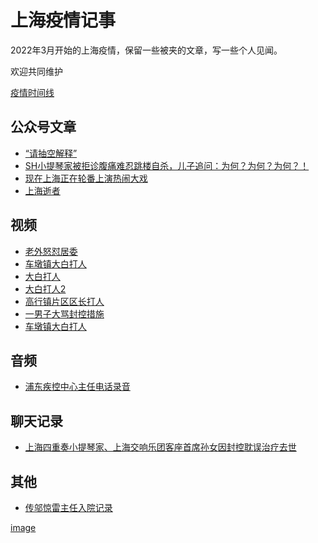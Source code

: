 # 上海疫情记事

2022年3月开始的上海疫情，保留一些被夹的文章，写一些个人见闻。

欢迎共同维护

[疫情时间线](疫情时间线.md)

## 公众号文章

* [“请抽空解释”](公众号/请抽空解释.md)
* [SH小提琴家被拒诊腹痛难忍跳楼自杀，儿子追问：为何？为何？为何？！](公众号/小提琴家陈顺平自杀.md)
* [现在上海正在轮番上演热闹大戏](公众号/现在上海正在轮番上演热闹大戏.md)
* [上海逝者](公众号/上海逝者-公众号文章.md)

## 视频

* [老外怒怼居委](视频/老外怒怼居委.mp4)
* [车墩镇大白打人](视频/车墩镇大白打人.mp4)
* [大白打人](视频/镇大白打人.mp4)
* [大白打人2](视频/镇大白打人2.mp4)
* [高行镇片区区长打人](视频/高行镇片区区长打人.mp4)
* [一男子大骂封控措施](视频/一男子大骂封控措施.mp4)
* [车墩镇大白打人](视频/志愿者殴打供应商.mp4)

## 音频

* [浦东疾控中心主任电话录音](音频/浦东疾控中心主任电话录音.mp3)

## 聊天记录

* [上海四重奏小提琴家、上海交响乐团客座首席孙女因封控耽误治疗去世](聊天记录/上海四重奏李伟刚孙女.md)

## 其他

* [传邬惊雷主任入院记录](其他/邬惊雷入院记录.jpg)

[image](imgs/不许偷着乐！.jpg)